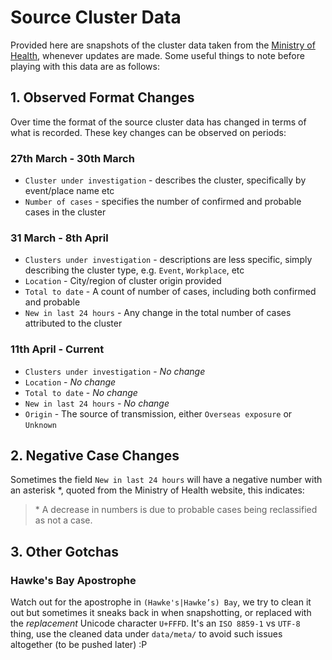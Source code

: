 # Source Cluster Data
Provided here are snapshots of the cluster data taken from the [Ministry of Health](https://www.health.govt.nz/our-work/diseases-and-conditions/covid-19-novel-coronavirus/covid-19-current-situation/covid-19-current-cases/covid-19-significant-clusters), whenever updates are made. Some useful things to note before playing with this data are as follows:

## 1. Observed Format Changes
Over time the format of the source cluster data has changed in terms of what is recorded. These key changes can be observed on periods:

### 27th March - 30th March
* `Cluster under investigation` - describes the cluster, specifically by event/place name etc
* `Number of cases` - specifies the number of confirmed and probable cases in the cluster

### 31 March - 8th April
* `Clusters under investigation` - descriptions are less specific, simply describing the cluster type, e.g. `Event`, `Workplace`, etc
* `Location` - City/region of cluster origin provided
* `Total to date` - A count of number of cases, including both confirmed and probable
* `New in last 24 hours` - Any change in the total number of cases attributed to the cluster


### 11th April - Current
* `Clusters under investigation` - _No change_
* `Location` -  _No change_
* `Total to date` -  _No change_
* `New in last 24 hours` - _No change_
* `Origin` - The source of transmission, either `Overseas exposure` or `Unknown`

## 2. Negative Case Changes
Sometimes the field `New in last 24 hours` will have a negative number with an asterisk &ast;, quoted from the Ministry of Health website, this indicates:
> &ast; A decrease in numbers is due to probable cases being reclassified as not a case.

## 3. Other Gotchas
### Hawke's Bay Apostrophe
Watch out for the apostrophe in `(Hawke's|Hawke’s) Bay`, we try to clean it out but sometimes it sneaks back in when snapshotting, or replaced with the _replacement_ Unicode character `U+FFFD`. It's an `ISO 8859-1` vs `UTF-8` thing, use the cleaned data under `data/meta/` to avoid such issues altogether (to be pushed later) :P
